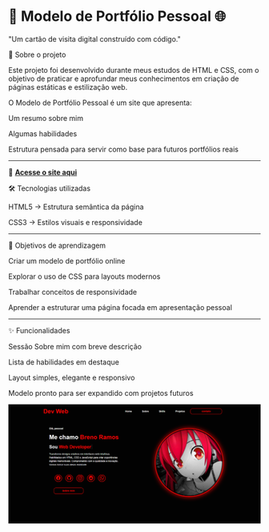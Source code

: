 # 💼 Modelo de Portfólio Pessoal 🌐

"Um cartão de visita digital construído com código."

📖 Sobre o projeto

Este projeto foi desenvolvido durante meus estudos de HTML e CSS, com o objetivo de praticar e aprofundar meus conhecimentos em criação de páginas estáticas e estilização web.

O Modelo de Portfólio Pessoal é um site que apresenta:

Um resumo sobre mim

Algumas habilidades

Estrutura pensada para servir como base para futuros portfólios reais

---

🔗 [**Acesse o site aqui**](https://brenojramos.github.io/Portifolio-Breno/)

🛠️ Tecnologias utilizadas

HTML5 → Estrutura semântica da página

CSS3 → Estilos visuais e responsividade

---

🎯 Objetivos de aprendizagem

Criar um modelo de portfólio online

Explorar o uso de CSS para layouts modernos

Trabalhar conceitos de responsividade

Aprender a estruturar uma página focada em apresentação pessoal

---

✨ Funcionalidades

Sessão Sobre mim com breve descrição

Lista de habilidades em destaque

Layout simples, elegante e responsivo

Modelo pronto para ser expandido com projetos futuros

<p align="center">
  <img src="imagem_projeto_portifolio.png" alt="Prévia do Projeto" width="800">
</p>
